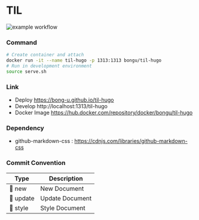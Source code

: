 # TIL

![example workflow](https://github.com/bong-u/til-hugo/actions/workflows/hugo.yml/badge.svg)


### Command

```bash
# Create container and attach
docker run -it --name til-hugo -p 1313:1313 bongu/til-hugo
# Run in development environment
source serve.sh
```

### Link
* Deploy https://bong-u.github.io/til-hugo
* Develop http://localhost:1313/til-hugo
* Docker Image https://hub.docker.com/repository/docker/bongu/til-hugo

### Dependency
* github-markdown-css : https://cdnjs.com/libraries/github-markdown-css

### Commit Convention
| Type          | Description     |
|---------------|-----------------|
| 📝 new        | New Document    |
| 📝 update     | Update Document |
| 🎨 style      | Style Document  |
